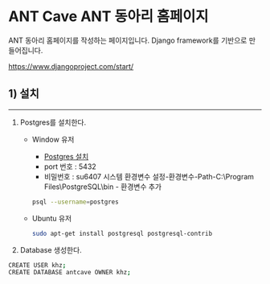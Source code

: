 # ANT Cave ANT 동아리 홈페이지

ANT 동아리 홈페이지를 작성하는 페이지입니다. Django framework를 기반으로 만들어집니다.

https://www.djangoproject.com/start/

## 1) 설치
---------
1. Postgres를 설치한다.
	* Window 유저
		* [Postgres 설치](https://www.enterprisedb.com/products-services-training/pgdownload#windows)
		- port 번호 : 5432
		- 비밀번호 : su6407
		시스템 환경변수 설정-환경변수-Path-C:\Program Files\PostgreSQL\bin - 환경변수 추가
		```bash
		psql --username=postgres
		``` 

	* Ubuntu 유저
		``` bash
		sudo apt-get install postgresql postgresql-contrib
		```
2. Database 생성한다.
```bash
CREATE USER khz;
CREATE DATABASE antcave OWNER khz;
```
